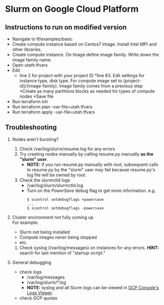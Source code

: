 # Slurm on Google Cloud Platform

## Instructions to run on modified version

* Navigate to tf/examples/basic
* Create compute instance based on Centos7 Image.  Install Intel MPI and other libraries.
* Create compute instance.  On Image define image family.  Write down the image family name.
* Open utath.tfvars
* Edit
	* line 2 for project with your project ID
	*line 83.  Edit settings for instance type, disk type. For compute image set to {project-id}/{image-family}.  Image family comes from a previous step
	*Create as many partitions blocks as needed for types of compute nodes
	*Save file
* Run terraform init
* Run terraform plan -var-file=utah.tfvars
* Run terraform apply -var-file=utah.tfvars




## Troubleshooting
1. Nodes aren't bursting?
   1. Check /var/log/slurm/resume.log for any errors
   2. Try creating nodes manually by calling resume.py manually **as the
      "slurm" user**.
      * **NOTE:** If you run resume.py manually with root, subsequent calls to
	resume.py by the "slurm" user may fail because resume.py's log file
	will be owned by root.
   3. Check the slurmctld logs
      * /var/log/slurm/slurmctld.log
      * Turn on the *PowerSave* debug flag to get more information.
        e.g.
        ```
        $ scontrol setdebugflags +powersave
        ...
        $ scontrol setdebugflags -powersave
        ```
2. Cluster environment not fully coming up  
   For example:
   * Slurm not being installed
   * Compute images never being stopped
   * etc.

   1. Check syslog (/var/log/messages) on instances for any errors. **HINT:**
      search for last mention of "startup-script."
3. General debugging
   * check logs
     * /var/log/messages
     * /var/log/slurm/*.log
     * **NOTE:** syslog and all Slurm logs can be viewed in [GCP Console's Logs Viewer](https://console.cloud.google.com/logs/viewer).
   * check GCP quotas
